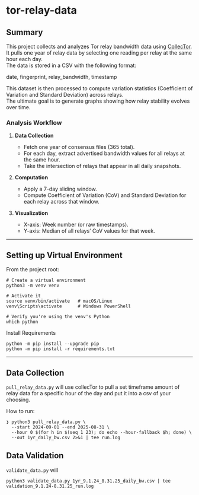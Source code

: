 # tor-relay-data

## Summary
This project collects and analyzes Tor relay bandwidth data using [CollecTor](https://metrics.torproject.org/collector.html).  
It pulls one year of relay data by selecting one reading per relay at the same hour each day.  
The data is stored in a CSV with the following format:

date, fingerprint, relay_bandwidth, timestamp

This dataset is then processed to compute variation statistics (Coefficient of Variation and Standard Deviation) across relays.  
The ultimate goal is to generate graphs showing how relay stability evolves over time.

### Analysis Workflow
1. **Data Collection**  
   - Fetch one year of consensus files (365 total).  
   - For each day, extract advertised bandwidth values for all relays at the same hour.  
   - Take the intersection of relays that appear in all daily snapshots.  

2. **Computation**  
   - Apply a 7-day sliding window.  
   - Compute Coefficient of Variation (CoV) and Standard Deviation for each relay across that window.  

3. **Visualization**  
   - X-axis: Week number (or raw timestamps).  
   - Y-axis: Median of all relays’ CoV values for that week.  

---

## Setting up Virtual Environment

From the project root:

```shell
# Create a virtual environment
python3 -m venv venv

# Activate it
source venv/bin/activate   # macOS/Linux
venv\Scripts\activate      # Windows PowerShell

# Verify you're using the venv's Python
which python
```

Install Requirements 

```shell 
python -m pip install --upgrade pip
python -m pip install -r requirements.txt
```

---

## Data Collection 

`pull_relay_data.py` will use collecTor to pull a set timeframe amount of relay data for a specific hour of the day and put it into a csv of your choosing.

How to run:
```shell
❯ python3 pull_relay_data.py \                                                                                     
  --start 2024-09-01 --end 2025-08-31 \
  --hour 0 $(for h in $(seq 1 23); do echo --hour-fallback $h; done) \
  --out 1yr_daily_bw.csv 2>&1 | tee run.log
```


## Data Validation 

`validate_data.py` will 

```shell
python3 validate_data.py 1yr_9.1.24_8.31.25_daily_bw.csv | tee validation_9.1.24-8.31.25_run.log  
```

